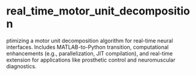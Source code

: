 # real_time_motor_unit_decomposition
ptimizing a motor unit decomposition algorithm for real-time neural interfaces. Includes MATLAB-to-Python transition, computational enhancements (e.g., parallelization, JIT compilation), and real-time extension for applications like prosthetic control and neuromuscular diagnostics.
